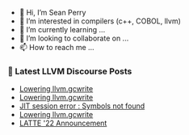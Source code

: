 - 👋 Hi, I’m Sean Perry
- 👀 I’m interested in compilers (c++, COBOL, llvm)
- 🌱 I’m currently learning ...
- 💞️ I’m looking to collaborate on ...
- 📫 How to reach me ...

<!---
s66perry/s66perry is a ✨ special ✨ repository because its `README.md` (this file) appears on your GitHub profile.
You can click the Preview link to take a look at your changes.
--->
### 📕 Latest LLVM Discourse Posts

<!-- DISCOURSE-LLVM:START -->
- [Lowering llvm.gcwrite](https://discourse.llvm.org/t/lowering-llvm-gcwrite/60506/3)
- [Lowering llvm.gcwrite](https://discourse.llvm.org/t/lowering-llvm-gcwrite/60506/2)
- [JIT session error : Symbols not found](https://discourse.llvm.org/t/jit-session-error-symbols-not-found/60508/1)
- [Lowering llvm.gcwrite](https://discourse.llvm.org/t/lowering-llvm-gcwrite/60506/1)
- [LATTE &#39;22 Announcement](https://discourse.llvm.org/t/latte-22-announcement/60497/3)
<!-- DISCOURSE-LLVM:END -->
